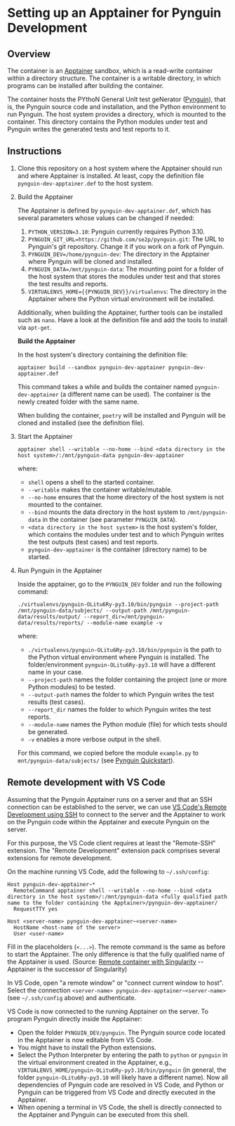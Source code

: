 # Setting up an Apptainer for Pynguin Development

## Overview

The container is an [Apptainer](https://apptainer.org/) sandbox, which is a read-write container within a directory structure. The container is a writable directory, in which programs can be installed after building the container. 

The container hosts the PYthoN General UnIt test geNerator ([Pynguin](https://github.com/se2p/pynguin)), that is, the Pynguin source code and installation, and the Python environment to run Pynguin. The host system provides a directory, which is mounted to the container. This directory contains the Python modules under test and Pynguin writes the generated tests and test reports to it.

## Instructions

 1. Clone this repository on a host system where the Apptainer should run and where Apptainer is installed. At least, copy the definition file `pynguin-dev-apptainer.def` to the host system.

 2. Build the Apptainer 
 
    The Apptainer is defined by `pynguin-dev-apptainer.def`, which has several parameters whose values can be changed if needed:
    
    1. `PYTHON_VERSION=3.10`: Pynguin currently requires Python 3.10.
    2. `PYNGUIN_GIT_URL=https://github.com/se2p/pynguin.git`: The URL to Pynguin's git repository. Change it if you work on a fork of Pynguin.
    3. `PYNGUIN_DEV=/home/pynguin-dev`: The directory in the Apptainer where Pynguin will be cloned and installed.
    4. `PYNGUIN_DATA=/mnt/pynguin-data`: The mounting point for a folder of the host system that stores the modules under test and that stores the test results and reports.
    5. `VIRTUALENVS_HOME={{PYNGUIN_DEV}}/virtualenvs`: The directory in the Apptainer where the Python virtual environment will be installed.

    Additionally, when building the Apptainer, further tools can be installed such as `nano`. Have a look at the definition file and add the tools to install via `apt-get`.

    **Build the Apptainer**

    In the host system's directory containing the definition file: 

    `apptainer build --sandbox pynguin-dev-apptainer pynguin-dev-apptainer.def`

    This command takes a while and builds the container named `pynguin-dev-apptainer` (a different name can be used). The container is the newly created folder with the same name. 

    When building the container, `poetry` will be installed and Pynguin will be cloned and installed (see the definition file).

3. Start the Apptainer

    `apptainer shell --writable --no-home --bind <data directory in the host system>/:/mnt/pynguin-data pynguin-dev-apptainer`

    where: 
    * `shell` opens a shell to the started container.
    * `--writable` makes the container writable/mutable. 
    * `--no-home` ensures that the home directory of the host system is not mounted to the container. 
    * `--bind` mounts the data directory in the host system to `/mnt/pynguin-data` in the container (see parameter `PYNGUIN_DATA`). 
    * `<data directory in the host system>` is the host system's folder, which contains the modules under test and to which Pynguin writes the test outputs (test cases) and test reports.
    * `pynguin-dev-apptainer` is the container (directory name) to be started.

4. Run Pynguin in the Apptainer

    Inside the apptainer, go to the `PYNGUIN_DEV` folder and run the following command:

    `./virtualenvs/pynguin-OLitu6Ry-py3.10/bin/pynguin --project-path /mnt/pynguin-data/subjects/ --output-path /mnt/pynguin-data/results/output/ --report_dir=/mnt/pynguin-data/results/reports/ --module-name example -v`

    where:
    * `./virtualenvs/pynguin-OLitu6Ry-py3.10/bin/pynguin` is the path to the Python virtual environment where Pynguin is installed. The folder/environment `pynguin-OLitu6Ry-py3.10` will have a different name in your case.
    * `--project-path` names the folder containing the project (one or more Python modules) to be tested.
    * `--output-path` names the folder to which Pynguin writes the test results (test cases).
    * `--report_dir` names the folder to which Pynguin writes the test reports.
    * `--module-name` names the Python module (file) for which tests should be generated.
    * `-v` enables a more verbose output in the shell.

    For this command, we copied before the module `example.py` to `mnt/pynguin-data/subjects/` (see [Pynguin Quickstart](https://pynguin.readthedocs.io/latest/user/quickstart.html)).


## Remote development with VS Code

Assuming that the Pynguin Apptainer runs on a server and that an SSH connection can be established to the server, we can use [VS Code's Remote Development using SSH](https://code.visualstudio.com/docs/remote/ssh) to connect to the server and the Apptainer to work on the Pynguin code within the Apptainer and execute Pynguin on the server.

For this purpose, the VS Code client requires at least the "Remote-SSH" extension. The "Remote Development" extension pack comprises several extensions for remote development.

On the machine running VS Code, add the following to `~/.ssh/config`:

```
Host pynguin-dev-apptainer~*
  RemoteCommand apptainer shell --writable --no-home --bind <data directory in the host system>/:/mnt/pynguin-data <fully qualified path name to the folder containing the Apptainer>/pynguin-dev-apptainer/
  RequestTTY yes

Host <server-name> pynguin-dev-apptainer~<server-name>
  HostName <host-name of the server>
  User <user-name> 
```

Fill in the placeholders (`<...>`). The remote command is the same as before to start the Apptainer. The only difference is that the fully qualified name of the Apptainer is used. (Source: [Remote container with Singularity](https://github.com/microsoft/vscode-remote-release/issues/3066#issuecomment-1019500216) -- Apptainer is the successor of Singularity)

In VS Code, open "a remote window" or "connect current window to host". Select the connection `<server-name> pynguin-dev-apptainer~<server-name>` (see `~/.ssh/config` above) and authenticate.

VS Code is now connected to the running Apptainer on the server. To program Pynguin directly inside the Apptainer:

* Open the folder `PYNGUIN_DEV/pynguin`. The Pynguin source code located in the Apptainer is now editable from VS Code.
* You might have to install the Python extensions.
* Select the Python Interpreter by entering the path to `python` or `pynguin` in the virtual environment created in the Apptainer, e.g., `VIRTUALENVS_HOME/pynguin-OLitu6Ry-py3.10/bin/pynguin` (in general, the folder `pynguin-OLitu6Ry-py3.10` will likely have a different name). Now all dependencies of Pynguin code are resolved in VS Code, and Python or Pynguin can be triggered from VS Code and directly executed in the Apptainer.
* When opening a terminal in VS Code, the shell is directly connected to the Apptainer and Pynguin can be executed from this shell. 




